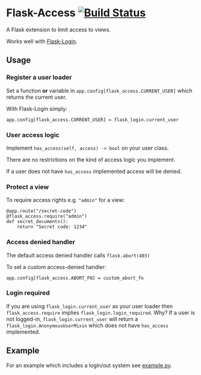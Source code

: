 # Flask-Access [![Build Status](https://travis-ci.org/barischj/flask_access.svg?branch=master)](https://travis-ci.org/barischj/flask_access)

A Flask extension to limit access to views.

Works well with [Flask-Login](https://flask-login.readthedocs.io/en/latest/).

## Usage

### Register a user loader

Set a function **or** variable in `app.config[flask_access.CURRENT_USER]` which
returns the current user.

With Flask-Login simply:

`app.config[flask_access.CURRENT_USER] = flask_login.current_user`

### User access logic

Implement `has_access(self, access) -> bool` on your user class.

There are no restrictions on the kind of access logic you implement.

If a user does not have `has_access` implemented access will be denied.

### Protect a view

To require access rights e.g. `"admin"` for a view:

```
@app.route("/secret-code")
@flask_access.require("admin")
def secret_documents():
    return "Secret code: 1234"
```

### Access denied handler

The default access denied handler calls `flask.abort(403)`

To set a custom access-denied handler:

`app.config[flask_access.ABORT_FN] = custom_abort_fn`

### Login required

If you are using `flask_login.current_user` as your user loader then
`flask_access.require` implies `flask_login.login_required`. Why? If a user is
not logged-in, `flask_login.current_user` will return a
`flask_login.AnonymousUserMixin` which does not have `has_access` implemented.

## Example
For an example which includes a login/out system see [example.py]().
